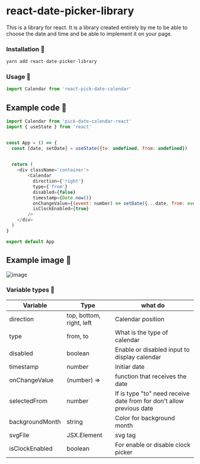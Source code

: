 # react-date-picker-library
This is a library for react. It is a library created entirely by me to be able to choose the date and time and be able to implement it on your page.

### Installation 🔧

```python
yarn add react-date-picker-library
```
### Usage 🔧


```javascript
import Calendar from 'react-pick-date-calendar'
```

## Example code 🚀

```javascript
import Calendar from 'pick-date-calendar-react'
import { useState } from 'react'


const App = () => {
  const [date, setDate] = useState({to: undefined, from: undefined})

  
  return (
    <div className='container'>
        <Calendar
          direction={'right'}
          type={'from'}
          disabled={false}
          timestamp={Date.now()}
          onChangeValue={(event: number) => setDate({...date, from: event})}
          isClockEnabled={true}
        />
    </div>
  )
}

export default App
```

## Example image 🚀
![image](https://i.postimg.cc/Nf9FtQDL/image.png)

### Variable types 🔧

|   Variable    |     Type      |  what do |
| ------------- | ------------- |------------|
|   direction   |top, bottom, right, left| Calendar position |
|      type     |  from, to     | What is the type of calendar |
|    disabled   |    boolean    | Enable or disabled input to display calendar |
|   timestamp   |    number     | Initiar date |
| onChangeValue |  (number) =>  | function that receives the date |
| selectedFrom  |    number     | If is type "to" need receive date from for don't allow previous date |
|backgroundMonth|    string     | Color for background month |
|    svgFile    |  JSX.Element  | svg tag |
| isClockEnabled|   boolean     | For enable or disable clock picker |

